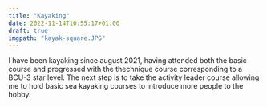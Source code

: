 ```yaml
---
title: "Kayaking"
date: 2022-11-14T10:55:17+01:00
draft: true
imgpath: "kayak-square.JPG"
---
```

I have been kayaking since august 2021, having attended both the basic course and progressed with the thechnique course corresponding to a BCU-3 star level. The next step is to take the activity leader course allowing me to hold basic sea kayaking courses to introduce more people to the hobby. 

